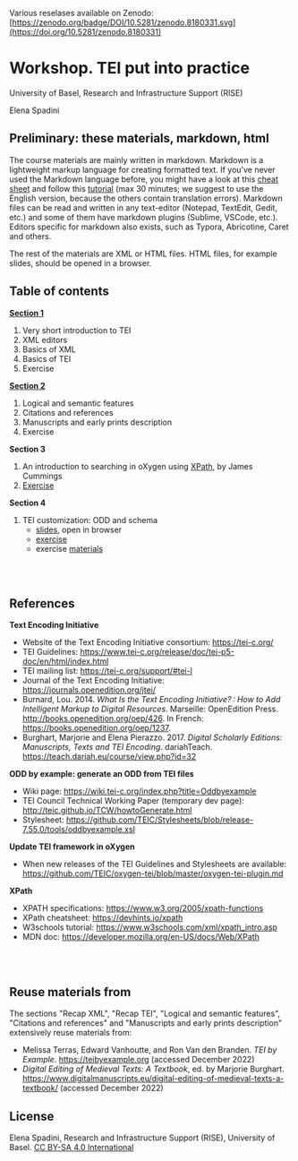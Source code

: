 Various reselases available on Zenodo: [https://zenodo.org/badge/DOI/10.5281/zenodo.8180331.svg](https://doi.org/10.5281/zenodo.8180331)


# Workshop. TEI put into practice

University of Basel, Research and Infrastructure Support (RISE)

Elena Spadini

## Preliminary: these materials, markdown, html

The course materials are mainly written in markdown. Markdown is a lightweight markup language for creating formatted text. If you've never used the Markdown language before, you might have a look at this [cheat sheet](https://www.markdownguide.org/cheat-sheet) and follow this [tutorial](https://www.markdowntutorial.com/) (max 30 minutes; we suggest to use the English version, because the others contain translation errors). Markdown files can be read and written in any text-editor (Notepad, TextEdit, Gedit, etc.) and some of them have markdown plugins (Sublime, VSCode, etc.). Editors specific for markdown also exists, such as Typora, Abricotine, Caret and others.

The rest of the materials are XML or HTML files. HTML files, for example slides, should be opened in a browser.


## Table of contents

[**Section 1**](section1.md)
1. Very short introduction to TEI
2. XML editors
3. Basics of XML
4. Basics of TEI
5. Exercise



[**Section 2**](section2.md)
1. Logical and semantic features
2. Citations and references
3. Manuscripts and early prints description
4. Exercise



**Section 3**

1. An introduction to searching in oXygen
using [XPath](https://dixit.uni-koeln.de/wp-content/uploads/2015/04/Camp2-4-James_Cummings_-_An_introduction_to_searching_in_oXygen_using_XPath__talk.pdf), by James Cummings
2. [Exercise](docs/xpath-exercise.md)



**Section 4**

1. TEI customization: ODD and schema
	- [slides](docs/teiCustomization/slides/TEIcustomizationSlides.html), open in browser
	- [exercise](docs/teiCustomization/exercises)
	- exercise [materials](docs/teiCustomization/materials) 


<br/><br/>

## References

**Text Encoding Initiative**
- Website of the Text Encoding Initiative consortium: https://tei-c.org/
- TEI Guidelines: https://www.tei-c.org/release/doc/tei-p5-doc/en/html/index.html
- TEI mailing list: https://tei-c.org/support/#tei-l
- Journal of the Text Encoding Initiative: https://journals.openedition.org/jtei/
- Burnard, Lou. 2014. *What Is the Text Encoding Initiative? : How to Add Intelligent Markup to Digital Resources*. Marseille: OpenEdition Press. http://books.openedition.org/oep/426. In French: https://books.openedition.org/oep/1237.
- Burghart, Marjorie and Elena Pierazzo. 2017. *Digital Scholarly Editions: Manuscripts, Texts and TEI Encoding*. dariahTeach. https://teach.dariah.eu/course/view.php?id=32

**ODD by example: generate an ODD from TEI files**
- Wiki page: https://wiki.tei-c.org/index.php?title=Oddbyexample
- TEI Council Technical Working Paper (temporary dev page): http://teic.github.io/TCW/howtoGenerate.html
- Stylesheet: https://github.com/TEIC/Stylesheets/blob/release-7.55.0/tools/oddbyexample.xsl

**Update TEI framework in oXygen**
- When new releases of the TEI Guidelines and Stylesheets are available: https://github.com/TEIC/oxygen-tei/blob/master/oxygen-tei-plugin.md

**XPath**
- XPATH specifications: https://www.w3.org/2005/xpath-functions 
- XPath cheatsheet: https://devhints.io/xpath
- W3schools tutorial: https://www.w3schools.com/xml/xpath_intro.asp
- MDN doc: https://developer.mozilla.org/en-US/docs/Web/XPath

<br/><br/>

## Reuse materials from

The sections "Recap XML", "Recap TEI", "Logical and semantic features", "Citations and references" and "Manuscripts and early prints description" extensively reuse materials from:

- Melissa Terras, Edward Vanhoutte, and Ron Van den Branden. *TEI by Example*. https://teibyexample.org (accessed December 2022)
- *Digital Editing of Medieval Texts: A Textbook*, ed. by Marjorie Burghart. https://www.digitalmanuscripts.eu/digital-editing-of-medieval-texts-a-textbook/  (accessed December 2022)


## License
Elena Spadini, Research and Infrastructure Support (RISE), University of Basel. [CC BY-SA 4.0 International](LICENSE)
